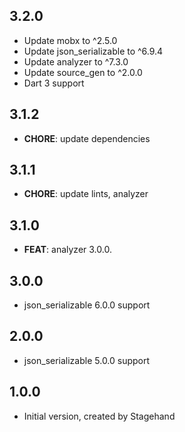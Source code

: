 ## 3.2.0

- Update mobx to ^2.5.0
- Update json_serializable to ^6.9.4
- Update analyzer to ^7.3.0
- Update source_gen to ^2.0.0
- Dart 3 support

## 3.1.2

- **CHORE**: update dependencies

## 3.1.1

- **CHORE**: update lints, analyzer

## 3.1.0

- **FEAT**: analyzer 3.0.0.

## 3.0.0

- json_serializable 6.0.0 support

## 2.0.0

- json_serializable 5.0.0 support

## 1.0.0

- Initial version, created by Stagehand
